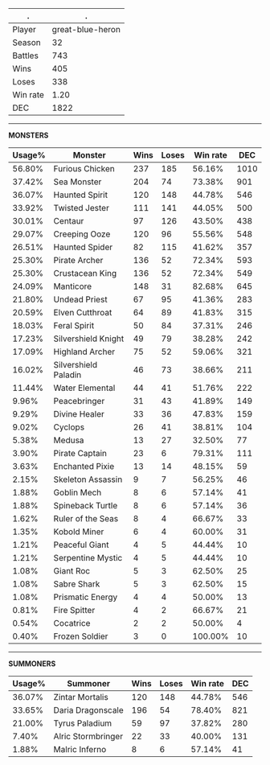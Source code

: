 .|.
|-|-
Player|great-blue-heron
Season|32
Battles|743
Wins|405
Loses|338
Win rate|1.20
DEC|1822

---
**MONSTERS**

Usage%|Monster|Wins|Loses|Win rate|DEC|
-|-|-|-|-|-|
56.80%|Furious Chicken|237|185|56.16%|1010|
37.42%|Sea Monster|204|74|73.38%|901|
36.07%|Haunted Spirit|120|148|44.78%|546|
33.92%|Twisted Jester|111|141|44.05%|500|
30.01%|Centaur|97|126|43.50%|438|
29.07%|Creeping Ooze|120|96|55.56%|548|
26.51%|Haunted Spider|82|115|41.62%|357|
25.30%|Pirate Archer|136|52|72.34%|593|
25.30%|Crustacean King|136|52|72.34%|549|
24.09%|Manticore|148|31|82.68%|645|
21.80%|Undead Priest|67|95|41.36%|283|
20.59%|Elven Cutthroat|64|89|41.83%|315|
18.03%|Feral Spirit|50|84|37.31%|246|
17.23%|Silvershield Knight|49|79|38.28%|242|
17.09%|Highland Archer|75|52|59.06%|321|
16.02%|Silvershield Paladin|46|73|38.66%|211|
11.44%|Water Elemental|44|41|51.76%|222|
9.96%|Peacebringer|31|43|41.89%|149|
9.29%|Divine Healer|33|36|47.83%|159|
9.02%|Cyclops|26|41|38.81%|104|
5.38%|Medusa|13|27|32.50%|77|
3.90%|Pirate Captain|23|6|79.31%|111|
3.63%|Enchanted Pixie|13|14|48.15%|59|
2.15%|Skeleton Assassin|9|7|56.25%|46|
1.88%|Goblin Mech|8|6|57.14%|41|
1.88%|Spineback Turtle|8|6|57.14%|36|
1.62%|Ruler of the Seas|8|4|66.67%|33|
1.35%|Kobold Miner|6|4|60.00%|31|
1.21%|Peaceful Giant|4|5|44.44%|10|
1.21%|Serpentine Mystic|4|5|44.44%|10|
1.08%|Giant Roc|5|3|62.50%|25|
1.08%|Sabre Shark|5|3|62.50%|15|
1.08%|Prismatic Energy|4|4|50.00%|13|
0.81%|Fire Spitter|4|2|66.67%|21|
0.54%|Cocatrice|2|2|50.00%|4|
0.40%|Frozen Soldier|3|0|100.00%|10|

---
**SUMMONERS**

Usage%|Summoner|Wins|Loses|Win rate|DEC|
-|-|-|-|-|-|
36.07%|Zintar Mortalis|120|148|44.78%|546|
33.65%|Daria Dragonscale|196|54|78.40%|821|
21.00%|Tyrus Paladium|59|97|37.82%|280|
7.40%|Alric Stormbringer|22|33|40.00%|131|
1.88%|Malric Inferno|8|6|57.14%|41|
